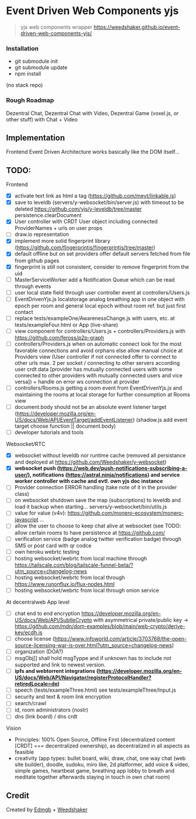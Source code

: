 # Event Driven Web Components yjs

> yjs web components wrapper
https://weedshaker.github.io/event-driven-web-components-yjs/


### Installation

- git submodule init
- git submodule update
- npm install

(no stack repo)

### Rough Roadmap

Dezentral Chat, Dezentral Chat with Video, Dezentral Game (voxel.js, or other stuff) with Chat + Video

## Implementation

Frontend Event Driven Architecture works basically like the DOM itself...

## TODO:

Frontend
- [x] activate text link as html a tag (https://github.com/meyt/linkable.js)
- [x] save to leveldb (servers/y-websocket/bin/server.js) with timeout to be deleted https://github.com/yjs/y-leveldb/tree/master persistence.clearDocument
- [x] User controller with CRDT User object including connected ProviderNames + urls on user props
- [ ] draw.io representation
- [x] implement more solid fingerprint library (https://github.com/fingerprintjs/fingerprintjs/tree/master)
- [x] default offline but on set providers offer default servers fetched from file from github pages
- [x] fingerprint is still not consistent, consider to remove fingerprint from the uid
- [ ] MasterServiceWorker add a Notification Queue which can be read through events
- [ ] user local state field through user controller event at controllers/Users.js
- [ ] EventDrivenYjs.js localstorage analog breathing app in one object with epoch per room and general local epoch without room ref. but just first contact
- [ ] replace tests/exampleOne/AwarenessChange.js with users, etc.  at tests/exampleFour.html or App (live-share)
- [ ] view component for controllers/Users.js + controllers/Providers.js with https://github.com/feross/p2p-graph
- [ ] controllers/Providers.js when on automatic connect look for the most favorable connections and avoid orphans else allow manual choice at Providers view (User controller if not connected offer to connect to other urls max. 2 per socket / connecting to other servers according user crdt data [provider has mutually connected users with some connected to other providers with mutually connected users and vice versa]) + handle on error ws connection at provider
- [ ] controllers/Rooms.js getting a room event from EventDrivenYjs.js and maintaining the rooms at local storage for further consumption at Rooms view
- [ ] document.body should not be an absolute event listener target (https://developer.mozilla.org/en-US/docs/Web/API/EventTarget/addEventListener) (shadow.js add event target choose function || document.body)
- [ ] developer tutorials and tools

Websocket/RTC
- [x] websocket without leveldb nor runtime cache (removed all persistance and deployed at https://github.com/Weedshaker/y-websocket)
- [x] **websocket push (https://web.dev/push-notifications-subscribing-a-user/), notifications (https://astral.ninja/notifications) and service worker controller with cache and evtl. own yjs doc instance**
- [ ] Provider connection ERROR handling (take note of it in the provider class)
- [ ] on websocket shutdown save the map (subscriptions) to leveldb and load it backup when starting... servers/y-websocket/bin/utils.js
- [ ] value for value (v4v): https://github.com/monero-ecosystem/monero-javascript ...
- [ ] allow the user to choose to keep chat alive at websocket (see TODO: allow certain rooms to have persistence at https://github.com/
- [ ] verification service (badge analog twitter verification badge) through SMS or post card with qr codce
- [ ] own heroku webrtc testing
- [ ] hosting websocket/webrtc from local machine through https://tailscale.com/blog/tailscale-funnel-beta/?utm_source=changelog-news
- [ ] hosting websocket/webrtc from local through https://www.runonflux.io/flux-nodes.html
- [ ] hosting websocket/webrtc from local through onion service

At decentralweb App level
- [ ] chat end to end encryption https://developer.mozilla.org/en-US/docs/Web/API/SubtleCrypto with asymmetrical private/public key -> https://github.com/mdn/dom-examples/blob/main/web-crypto/derive-key/ecdh.js
- [ ] choose license (https://www.infoworld.com/article/3703768/the-open-source-licensing-war-is-over.html?utm_source=changelog-news)
- [ ] organization (DOA?)
- [ ] msgObj[] shall hold msgTyppe and if unknown has to include not supported and link to newest version.
- [ ] **ipfs and webtorrent integrations (https://developer.mozilla.org/en-US/docs/Web/API/Navigator/registerProtocolHandler?retiredLocale=de)**
- [ ] speech (tests/exampleThree.html) see tests/exampleThree/Input.js
- [ ] security and text & room link encryption 
- [ ] search/crawl
- [ ] id, room administrators (nostr)
- [ ] dns (link board) / dns crdt

Vision
- Principles: 100% Open Source, Offline First (decentralized content [CRDT] === decentralized ownership), as decentralized in all aspects as feasible
- creativity (app types: bullet board, wiki, draw, chat, one way chat (web site builder), doodle, sudoku, miro like, 2d platformer, add voice & video, simple games, heartbeat game, breathing app lobby to breath and meditate together afterwards staying in touch in own chat room)



## Credit

Created by [Edmgb](https://github.com/Edmgb) + [Weedshaker](https://github.com/Weedshaker)
